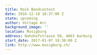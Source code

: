 ```yaml
---
title: Rock Bandcontest
date: 2016-12-18 16:37:00 Z
state: upcoming
author: Voltage Arc
background_image: ''
location: Musigburg
address: Bahnhofstrasse 50, 4663 Aarburg
start_date: 2017-01-07 19:30:00 Z
link: http://www.musigburg.ch/
---
```


